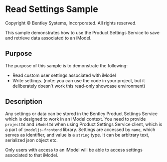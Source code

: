 # Read Settings Sample

Copyright © Bentley Systems, Incorporated. All rights reserved.

This sample demonstrates how to use the Product Settings Service to save and retrieve data associated to an iModel.

## Purpose

The purpose of this sample is to demonstrate the following:

* Read custom user settings associated with iModel
* Write settings. (note: you can use the code in your project, but it deliberately doesn't work this read-only showcase environment)

## Description

Any settings or data can be stored in the Bentley Product Settings Service which is designed to work in an iModel context. You need to provide `projectId` and `iModelId` when using Product Settings Service client, which is a part of `imodeljs-frontend` library. Settings are accessed by `name`, which serves as identifier, and value is a `string` type. It can be arbitrary text, serialized json object etc.

Only users with access to an iModel will be able to access settings associated to that iModel.

